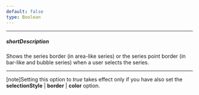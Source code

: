 ```yaml
---
default: false
type: Boolean
---
```

---
##### shortDescription
Shows the series border (in area-like series) or the series point border (in bar-like and bubble series) when a user selects the series.

---
[note]Setting this option to *true* takes effect only if you have also set the **selectionStyle** | **border** | **color** option.